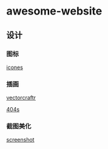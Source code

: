# awesome-website

## 设计


### 图标

[icones](https://icones.js.org/)

### 插画

[vectorcraftr](https://vectorcraftr.com/directory/techcompany)

[404s](https://www.404s.design/)

### 截图美化

[screenshot](https://screenshot.onionai.so/)
